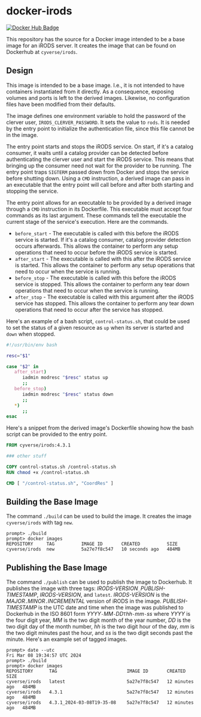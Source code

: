 # docker-irods

[![Docker Hub Badge](https://img.shields.io/docker/pulls/cyverse/irods)](https://hub.docker.com/r/cyverse/irods)

This repository has the source for a Docker image intended to be a base image for an iRODS server. It creates the image that can be found on Dockerhub at `cyverse/irods`.

## Design

This image is intended to be a base image. I.e., it is not intended to have containers instantiated from it directly. As a consequence, exposing volumes and ports is left to the derived images. Likewise, no configuration files have been modified from their defaults.

The image defines one environment variable to hold the password of the clerver user, `IRODS_CLERVER_PASSWORD`. It sets the value to `rods`. It is needed by the entry point to initialize the authentication file, since this file cannot be in the image.

The entry point starts and stops the iRODS service. On start, if it's a catalog consumer, it waits until a catalog provider can be detected before authenticating the clerver user and start the iRODS service. This means that bringing up the consumer need not wait for the provider to be running. The entry point traps `SIGTERM` passed down from Docker and stops the service before shutting down. Using a `CMD` instruction, a derived image can pass in an executable that the entry point will call before and after both starting and stopping the service.

The entry point allows for an executable to be provided by a derived image through a `CMD` instruction in its Dockerfile. This executable must accept four commands as its last argument. These commands tell the executable the current stage of the service's execution. Here are the commands.

* `before_start` - The executable is called with this before the iRODS service is started. If it's a catalog consumer, catalog provider detection occurs afterwards. This allows the container to perform any setup operations that need to occur before the iRODS service is started.
* `after_start` - The executable is called with this after the iRODS service is started. This allows the container to perform any setup operations that need to occur when the service is running.
* `before_stop` - The executable is called with this before the iRODS service is stopped. This allows the container to perform any tear down operations that need to occur when the service is running.
* `after_stop` - The executable is called with this argument after the iRODS service has stopped. This allows the container to perform any tear down operations that need to occur after the service has stopped.

Here's an example of a bash script, `control-status.sh`, that could be used to set the status of a given resource as `up` when its server is started and `down` when stopped.

```bash
#!/usr/bin/env bash

resc="$1"

case "$2" in
   after_start)
      iadmin modresc "$resc" status up
      ;;
   before_stop)
      iadmin modresc "$resc" status down
      ;;
   *)
      ;;
esac
```

Here's a snippet from the derived image's Dockerfile showing how the bash script can be provided to the entry point.

```Dockerfile
FROM cyverse/irods:4.3.1

### other stuff

COPY control-status.sh /control-status.sh
RUN chmod +x /control-status.sh

CMD [ "/control-status.sh", "CoordRes" ]
```

## Building the Base Image

The command `./build` can be used to build the image. It creates the image `cyverse/irods` with tag `new`.

```console
prompt> ./build
prompt> docker images
REPOSITORY     TAG          IMAGE ID       CREATED          SIZE
cyverse/irods  new          5a27e7f8c547   10 seconds ago   484MB
```

## Publishing the Base Image

The command `./publish` can be used to publish the image to Dockerhub. It publishes the image with three tags: _IRODS-VERSION_`_`_PUBLISH-TIMESTAMP_, _IRODS-VERSION_, and `latest`. _IRODS-VERSION_ is the _MAJOR_`.`_MINOR_`.`_INCREMENTAL_ version of iRODS in the image. _PUBLISH-TIMESTAMP_ is the UTC date and time when the image was published to Dockerhub in the ISO 8601 form _YYYY_`-`_MM_`-`_DD_`T`_hh_`-`_mm_`-`_ss_ where _YYYY_ is the four digit year, _MM_ is the two digit month of the year number, _DD_ is the two digit day of the month number, _hh_ is the two digit hour of the day, _mm_ is the two digit minutes past the hour, and _ss_ is the two digit seconds past the minute. Here's an example set of tagged images.

```console
prompt> date --utc
Fri Mar 08 19:34:57 UTC 2024
prompt> ./build
prompt> docker images
REPOSITORY      TAG                          IMAGE ID       CREATED          SIZE
cyverse/irods   latest                       5a27e7f8c547   12 minutes ago   484MB
cyverse/irods   4.3.1                        5a27e7f8c547   12 minutes ago   484MB
cyverse/irods   4.3.1_2024-03-08T19-35-08    5a27e7f8c547   12 minutes ago   484MB
```
